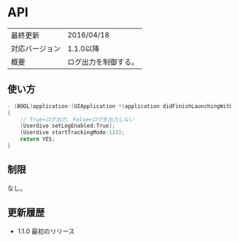 # API

|                |            |
|:---------------|:-----------|
| 最終更新       | 2016/04/18 |
| 対応バージョン | 1.1.0以降      |
| 概要           | ログ出力を制御する。 |

## 使い方

```objectivec
- (BOOL)application:(UIApplication *)application didFinishLaunchingWithOptions:(NSDictionary *)launchOptions
{
    // True=ログ出力, False=ログを出力しない
    [Userdive setLogEnabled:True];
    [Userdive startTrackingMode:123];
    return YES;
}
```

## 制限

なし。

## 更新履歴

- 1.1.0 最初のリリース
